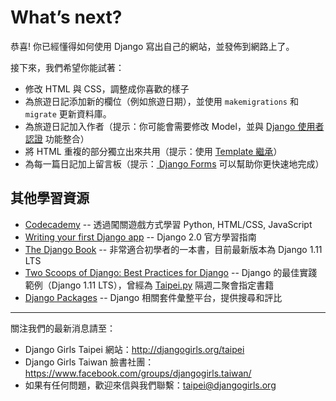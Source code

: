 # What’s next?

恭喜!
你已經懂得如何使用 Django 寫出自己的網站，並發佈到網路上了。

接下來，我們希望你能試著：

- 修改 HTML 與 CSS，調整成你喜歡的樣子
- 為旅遊日記添加新的欄位（例如旅遊日期），並使用 `makemigrations` 和 `migrate` 更新資料庫。
- 為旅遊日記加入作者（提示：你可能會需要修改 Model，並與 [Django 使用者認證](https://docs.djangoproject.com/en/2.0/topics/auth/) 功能整合）
- 將 HTML 重複的部分獨立出來共用（提示：使用 [Template 繼承](https://docs.djangoproject.com/en/2.0/topics/templates/#template-inheritance)）
- 為每一篇日記加上留言板（提示：[ Django Forms](https://docs.djangoproject.com/en/2.0/topics/forms/) 可以幫助你更快速地完成）


## 其他學習資源

- [Codecademy](http://www.codecademy.com/learn) -- 透過闖關遊戲方式學習 Python, HTML/CSS, JavaScript
- [Writing your first Django app](https://docs.djangoproject.com/en/2.0/intro/tutorial01/) -- Django 2.0 官方學習指南
- [The Django Book](https://djangobook.com/) -- 非常適合初學者的一本書，目前最新版本為 Django 1.11 LTS
- [Two Scoops of Django: Best Practices for Django](https://www.twoscoopspress.com/products/two-scoops-of-django-1-11) -- Django 的最佳實踐範例（Django 1.11 LTS），曾經為 [Taipei.py](http://www.meetup.com/Taipei-py/) 隔週二聚會指定書籍
- [Django Packages](https://www.djangopackages.com/) -- Django 相關套件彙整平台，提供搜尋和評比

---

關注我們的最新消息請至：

- Django Girls Taipei 網站：<http://djangogirls.org/taipei>
- Django Girls Taiwan 臉書社團：<https://www.facebook.com/groups/djangogirls.taiwan/>
- 如果有任何問題，歡迎來信與我們聯繫：[taipei@djangogirls.org](mailto:taipei@djangogirls.org)
